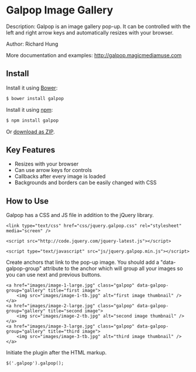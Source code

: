 Galpop Image Gallery
=================

Description: Galpop is an image gallery pop-up. It can be controlled with the left and right arrow keys and automatically resizes with your browser.

Author: Richard Hung

More documentation and examples: http://galpop.magicmediamuse.com

## Install

Install it using [Bower](http://bower.io):

```sh
$ bower install galpop
```

Install it using [npm](https://www.npmjs.org/):

```sh
$ npm install galpop
```

Or [download as ZIP](https://github.com/Richard1320/Galpop/archive/master.zip).

Key Features
--------------------

* Resizes with your browser
* Can use arrow keys for controls
* Callbacks after every image is loaded
* Backgrounds and borders can be easily changed with CSS

How to Use
--------------------

Galpop has a CSS and JS file in addition to the jQuery library.

```
<link type="text/css" href="css/jquery.galpop.css" rel="stylesheet" media="screen" />

<script src="http://code.jquery.com/jquery-latest.js"></script>

<script type="text/javascript" src="js/jquery.galpop.min.js"></script>
```

Create anchors that link to the pop-up image. You should add a "data-galpop-group" attribute to the anchor which will group all your images so you can use next and previous buttons.

```
<a href="images/image-1-large.jpg" class="galpop" data-galpop-group="gallery" title="first image">
	<img src="images/image-1-tb.jpg" alt="first image thumbnail" />
</a>
<a href="images/image-2-large.jpg" class="galpop" data-galpop-group="gallery" title="second image">
	<img src="images/image-2-tb.jpg" alt="second image thumbnail" />
</a>
<a href="images/image-3-large.jpg" class="galpop" data-galpop-group="gallery" title="third image">
	<img src="images/image-3-tb.jpg" alt="third image thumbnail" />
</a>
```

Initiate the plugin after the HTML markup.

```
$('.galpop').galpop();
```


